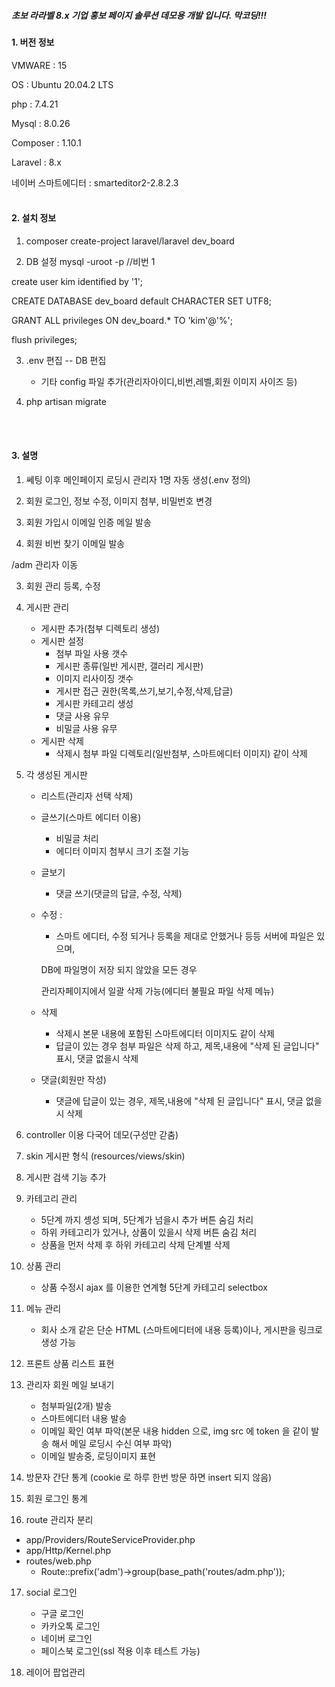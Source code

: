 <b><h5>초보 라라벨 8.x 기업 홍보 페이지 솔루션 데모용 개발 입니다. 막코딩!!!</h5></b>

<b><h4>1. 버전 정보</h4></b>
VMWARE : 15

OS : Ubuntu 20.04.2 LTS

php : 7.4.21

Mysql : 8.0.26

Composer : 1.10.1

Laravel : 8.x

네이버 스마트에디터 : smarteditor2-2.8.2.3
<br>
<br>
<b><h4>2. 설치 정보</h4></b>
1. composer create-project laravel/laravel dev_board

2. DB 설정
mysql -uroot -p	//비번 1

create user kim identified by '1';

CREATE DATABASE dev_board default CHARACTER SET UTF8;

GRANT ALL privileges ON dev_board.* TO 'kim'@'%';

flush privileges;

3. .env 편집 -- DB 편집
    - 기타 config 파일 추가(관리자아이디,비번,레벨,회원 이미지 사이즈 등)

4. php artisan migrate
<br>
<br>
<b><h4>3. 설명</h4></b>

1. 쎄팅 이후 메인페이지 로딩시 관리자 1명 자동 생성(.env 정의)

2. 회원 로그인, 정보 수정, 이미지 첨부, 비밀번호 변경

3. 회원 가입시 이메일 인증 메일 발송

4. 회원 비번 찾기 이메일 발송

/adm 관리자 이동

3. 회원 관리 등록, 수정

4. 게시판 관리
    - 게시판 추가(첨부 디렉토리 생성)
    - 게시판 설정
       - 첨부 파일 사용 갯수
       - 게시판 종류(일반 게시판, 갤러리 게시판)
       - 이미지 리사이징 갯수
       - 게시판 접근 권한(목록,쓰기,보기,수정,삭제,답글)
       - 게시판 카테고리 생성
       - 댓글 사용 유무
       - 비밀글 사용 유무
    - 게시판 삭제
        - 삭제시 첨부 파일 디렉토리(일반첨부, 스마트에디터 이미지) 같이 삭제

5. 각 생성된 게시판
    - 리스트(관리자 선택 삭제)
    - 글쓰기(스마트 에디터 이용)
        - 비밀글 처리
        - 에디터 이미지 첨부시 크기 조절 기능
    - 글보기
        - 댓글 쓰기(댓글의 답글, 수정, 삭제)
    - 수정 :
        - 스마트 에디터, 수정 되거나 등록을 제대로 안했거나 등등 서버에 파일은 있으며,

        DB에 파일명이 저장 되지 않았을 모든 경우

        관리자페이지에서 일괄 삭제 가능(에디터 불필요 파일 삭제 메뉴)

    - 삭제
        - 삭제시 본문 내용에 포함된 스마트에디터 이미지도 같이 삭제
        - 답글이 있는 경우 첨부 파일은 삭제 하고, 제목,내용에 "삭제 된 글입니다" 표시, 댓글 없을시 삭제
    - 댓글(회원만 작성)
        - 댓글에 답글이 있는 경우, 제목,내용에 "삭제 된 글입니다" 표시, 댓글 없을시 삭제


6. controller 이용 다국어 데모(구성만 갇춤)

7. skin 게시판 형식 (resources/views/skin)

8. 게시판 검색 기능 추가

9. 카테고리 관리
    - 5단계 까지 셍성 되며, 5단계가 넘을시 추가 버튼 숨김 처리
    - 하위 카테고리가 있거나, 상품이 있을시 삭제 버튼 숨김 처리
    - 상품을 먼저 삭제 후 하위 카테고리 삭제 단계별 삭제

10. 상품 관리
    - 상품 수정시 ajax 를 이용한 연계형 5단계 카테고리 selectbox

11. 메뉴 관리
    - 회사 소개 같은 단순 HTML (스마트에디터에 내용 등록)이나, 게시판을 링크로 생성 가능

12. 프론트 상품 리스트 표현

13. 관리자 회원 메일 보내기
    - 첨부파일(2개) 발송
    - 스마트에디터 내용 발송
    - 이메일 확인 여부 파악(본문 내용 hidden 으로, img src 에 token 을 같이 발송 해서 메일 로딩시 수신 여부 파악)
    - 이메일 발송중, 로딩이미지 표현

14. 방문자 간단 통계 (cookie 로 하루 한번 방문 하면 insert 되지 않음)

15. 회원 로그인 통계

16. route 관리자 분리
 - app/Providers/RouteServiceProvider.php
 - app/Http/Kernel.php
 - routes/web.php
     - Route::prefix('adm')->group(base_path('routes/adm.php'));

17. social 로그인
    - 구글 로그인
    - 카카오톡 로그인
    - 네이버 로그인
    - 페이스북 로그인(ssl 적용 이후 테스트 가능)

18. 레이어 팝업관리